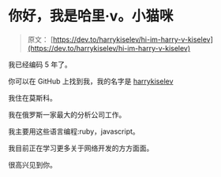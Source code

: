 # 你好，我是哈里·v。小猫咪

> 原文： [https://dev.to/harrykiselev/hi-im-harry-v-kiselev](https://dev.to/harrykiselev/hi-im-harry-v-kiselev)

我已经编码 5 年了。

你可以在 GitHub 上找到我，我的名字是 [harrykiselev](https://github.com/harrykiselev)

我住在莫斯科。

我在俄罗斯一家最大的分析公司工作。

我主要用这些语言编程:ruby，javascript。

我目前正在学习更多关于网络开发的方方面面。

很高兴见到你。